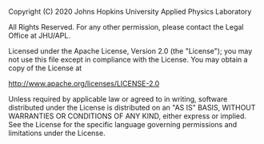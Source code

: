 Copyright (C) 2020 Johns Hopkins University Applied Physics Laboratory

All Rights Reserved.
For any other permission, please contact the Legal Office at JHU/APL.

Licensed under the Apache License, Version 2.0 (the "License"); you may not use this file except in compliance with the 
License. You may obtain a copy of the License at

   http://www.apache.org/licenses/LICENSE-2.0

Unless required by applicable law or agreed to in writing, software distributed under the License is distributed on an 
"AS IS" BASIS, WITHOUT WARRANTIES OR CONDITIONS OF ANY KIND, either express or implied. See the License for the specific
 language governing permissions and limitations under the License.

